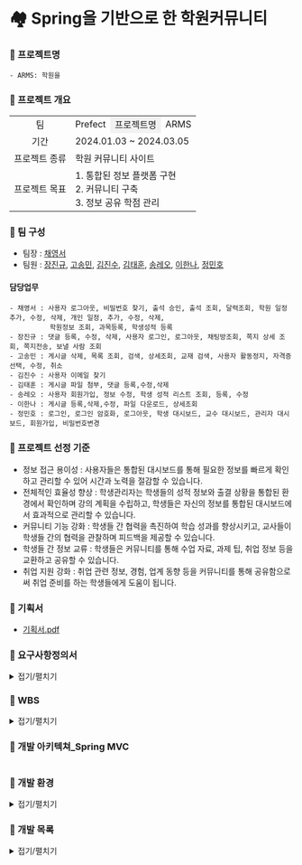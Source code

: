 # 🏘 Spring을 기반으로 한 학원커뮤니티

### 🔗 프로젝트명
``` 
- ARMS: 학원을
```

### 🔗 프로젝트 개요

<table>
    <tr>
      <td align="center">팀</td>
      <td>Prefect</td>
      <td align="center" bgcolor="#F2F2F2">프로젝트명</td>
      <td>ARMS</td>
    </tr>
    <tr>
      <td align="center">기간</td>
      <td colspan="3">2024.01.03 ~ 2024.03.05</td>
    </tr>
    <tr>
      <td align="center">프로젝트 종류</td>
      <td colspan="3">학원 커뮤니티 사이트</td>
    </tr>
    <tr>
        <td align="center">프로젝트 목표</td>
        <td colspan="3">
            1. 통합된 정보 플랫폼 구현</br>
            2. 커뮤니티 구축</br>
            3. 정보 공유 학점 관리
        </td>
      </tr>
</table>

### 🔗 팀 구성
- 팀장 : [채영서](https://github.com/anica0206)
- 팀원 : [장진규](https://github.com/jingyu0454), [고송민](https://github.com/go-song-min), [김진수](https://github.com/Lavi1208), [김태훈](https://github.com/diamatemarcus), [송레오](https://github.com/thdfpdh), [이한나](https://github.com/AnNile25), [정민호](https://github.com/mn8467)

#### 담당업무
``` 
- 채영서 : 사용자 로그아웃, 비밀번호 찾기, 출석 승인, 출석 조회, 달력조회, 학원 일정 추가, 수정, 삭제, 개인 일정, 추가, 수정, 삭제,
          학원정보 조회, 과목등록, 학생성적 등록         
- 장진규 : 댓글 등록, 수정, 삭제, 사용자 로그인, 로그아웃, 채팅방조회, 쪽지 상세 조회, 쪽지전송, 보낼 사람 조회
- 고송민 : 게시글 삭제, 목록 조회, 검색, 상세조회, 교재 검색, 사용자 활동정지, 자격증 선택, 수정, 취소
- 김진수 : 사용자 이메일 찾기
- 김태훈 : 게시글 파일 첨부, 댓글 등록,수정,삭제
- 송레오 : 사용자 회원가입, 정보 수정, 학생 성적 리스트 조회, 등록, 수정
- 이한나 : 게시글 등록,삭제,수정, 파일 다운로드, 상세조회
- 정민호 : 로그인, 로그인 암호화, 로그아웃, 학생 대시보드, 교수 대시보드, 관리자 대시보드, 회원가입, 비밀번호변경 
```

### 🔗 프로젝트 선정 기준
- 정보 접근 용이성 : 사용자들은 통합된 대시보드를 통해 필요한 정보를 빠르게 확인하고 관리할 수 있어 시간과 노력을 절감할 수 있습니다.
- 전체적인 효율성 향상 : 학생관리자는 학생들의 성적 정보와 출결 상황을 통합된 환경에서 확인하며 강의 계획을 수립하고, 학생들은 자신의 정보를 통합된 대시보드에서 효과적으로 관리할 수 있습니다.
- 커뮤니티 기능 강화 : 학생들 간 협력을 촉진하여 학습 성과를 향상시키고, 교사들이 학생들 간의 협력을 관찰하며 피드백을 제공할 수 있습니다.
- 학생들 간 정보 교류 : 학생들은 커뮤니티를 통해 수업 자료, 과제 팁, 취업 정보 등을 교환하고 공유할 수 있습니다. 
- 취업 지원 강화 : 취업 관련 정보, 경험, 업계 동향 등을 커뮤니티를 통해 공유함으로써 취업 준비를 하는 학생들에게 도움이 됩니다.


### 🔗 기획서
- [기획서.pdf]()

### 🔗 요구사항정의서
<details markdown="1">
<summary>접기/펼치기</summary>

<img src="">
</details>

### 🔗 WBS
<details markdown="1">
<summary>접기/펼치기</summary>

<img src="">
</details>

### 🔗 개발 아키텍쳐_Spring MVC
<img src="">

### 🔗 개발 환경
<details markdown="1">
<summary>접기/펼치기</summary>

<img src="">
</details>

### 🔗 개발 목록
<details markdown="1">
<summary>접기/펼치기</summary>

<img src="">
</details>
  

